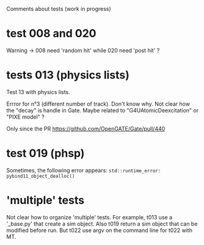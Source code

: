 
Comments about tests (work in progress)


# test 008 and 020

Warning -> 008 need 'random hit' while 020 need 'post hit' ? 


# tests 013 (physics lists)

Test 13 with physics lists. 

Errror for n°3 (different number of track). Don't know why. Not clear how the "decay" is handle in Gate. Maybe related to "G4UAtomicDeexcitation" or "PIXE model" ?

Only since the PR https://github.com/OpenGATE/Gate/pull/440


# test 019 (phsp)

Sometimes, the following error appears: `std::runtime_error: pybind11_object_dealloc()`

# 'multiple' tests

Not clear how to organize 'multiple' tests. For example, t013 use a '_base.py' that create a sim object. Also t019 return a sim object that can be modified before run. But t022 use argv on the command line for t022 with MT. 

